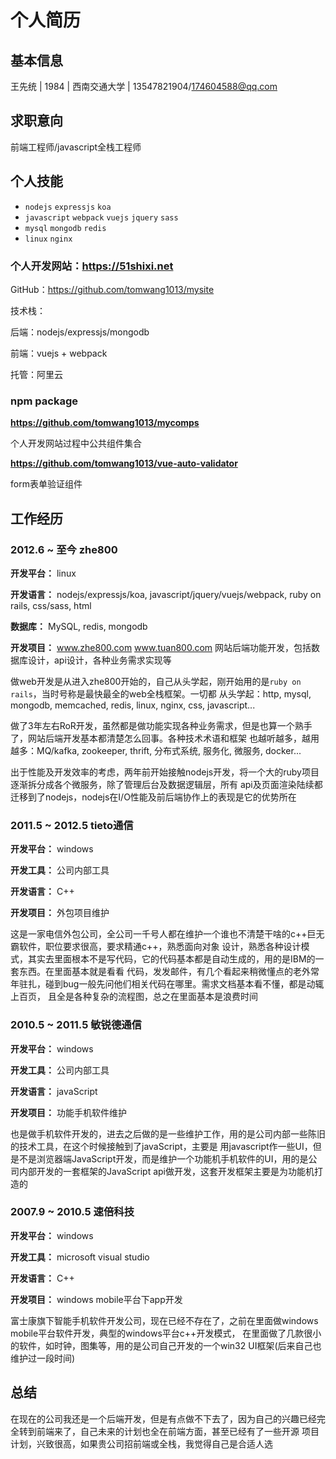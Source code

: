 # 个人简历

## 基本信息

王先统 | 1984 | 西南交通大学 | 13547821904/174604588@qq.com

## 求职意向

前端工程师/javascript全栈工程师

## 个人技能

* `nodejs` `expressjs` `koa`
* `javascript` `webpack` `vuejs` `jquery` `sass`
* `mysql` `mongodb` `redis`
* `linux` `nginx`

### 个人开发网站：https://51shixi.net

GitHub：https://github.com/tomwang1013/mysite

技术栈：

后端：nodejs/expressjs/mongodb

前端：vuejs + webpack

托管：阿里云

### npm package

**https://github.com/tomwang1013/mycomps**

个人开发网站过程中公共组件集合

**https://github.com/tomwang1013/vue-auto-validator**

form表单验证组件

## 工作经历

### 2012.6 ~ 至今 zhe800
**开发平台：** linux

**开发语言：** nodejs/expressjs/koa, javascript/jquery/vuejs/webpack, ruby on rails, css/sass, html

**数据库：** MySQL, redis, mongodb

**开发项目：** www.zhe800.com www.tuan800.com 网站后端功能开发，包括数据库设计，api设计，各种业务需求实现等

做web开发是从进入zhe800开始的，自己从头学起，刚开始用的是`ruby on rails`，当时号称是最快最全的web全栈框架。一切都
从头学起：http, mysql, mongodb, memcached, redis, linux, nginx, css, javascript...

做了3年左右RoR开发，虽然都是做功能实现各种业务需求，但是也算一个熟手了，网站后端开发基本都清楚怎么回事。各种技术术语和框架
也越听越多，越用越多：MQ/kafka, zookeeper, thrift, 分布式系统, 服务化, 微服务, docker...

出于性能及开发效率的考虑，两年前开始接触nodejs开发，将一个大的ruby项目逐渐拆分成各个微服务，除了管理后台及数据逻辑层，所有
api及页面渲染陆续都迁移到了nodejs，nodejs在I/O性能及前后端协作上的表现是它的优势所在

### 2011.5 ~ 2012.5 tieto通信
**开发平台：** windows

**开发工具：** 公司内部工具

**开发语言：** C++

**开发项目：** 外包项目维护

这是一家电信外包公司，全公司一千号人都在维护一个谁也不清楚干啥的c++巨无霸软件，职位要求很高，要求精通c++，熟悉面向对象
设计，熟悉各种设计模式，其实去里面根本不是写代码，它的代码基本都是自动生成的，用的是IBM的一套东西。在里面基本就是看看
代码，发发邮件，有几个看起来稍微懂点的老外常年驻扎，碰到bug一般先问他们相关代码在哪里。需求文档基本看不懂，都是动辄上百页，
且全是各种复杂的流程图，总之在里面基本是浪费时间

### 2010.5 ~ 2011.5 敏锐德通信
**开发平台：** windows

**开发工具：** 公司内部工具

**开发语言：** javaScript

**开发项目：** 功能手机软件维护

也是做手机软件开发的，进去之后做的是一些维护工作，用的是公司内部一些陈旧的技术工具，在这个时候接触到了javaScript，主要是
用javascript作一些UI，但是不是浏览器端JavaScript开发，而是维护一个功能机手机软件的UI，用的是公司内部开发的一套框架的JavaScript
api做开发，这套开发框架主要是为功能机打造的

### 2007.9 ~ 2010.5 速倍科技
**开发平台：** windows

**开发工具：** microsoft visual studio

**开发语言：** C++

**开发项目：** windows mobile平台下app开发

富士康旗下智能手机软件开发公司，现在已经不存在了，之前在里面做windows mobile平台软件开发，典型的windows平台c++开发模式，
在里面做了几款很小的软件，如时钟，图集等，用的是公司自己开发的一个win32 UI框架(后来自己也维护过一段时间)

## 总结
在现在的公司我还是一个后端开发，但是有点做不下去了，因为自己的兴趣已经完全转到前端来了，自己未来的计划也全在前端方面，甚至已经有了一些开源
项目计划，兴致很高，如果贵公司招前端或全栈，我觉得自己是合适人选
